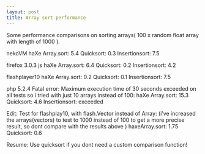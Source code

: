 ```yaml
---
layout: post
title: Array sort performance
---
```

Some performance comparisons on sorting arrays( 100 x random float array with length of 1000 ).

nekoVM
haXe Array.sort: 5.4
Quicksort:  0.3
Insertionsort: 7.5

firefox 3.0.3 js
haXe Array.sort: 6.4
Quicksort:  0.2
Insertionsort: 4.2

flashplayer10
haXe Array.sort: 0.2
Quicksort: 0.1
Insertionsort: 7.5

php 5.2.4
Fatal error: Maximum execution time of 30 seconds exceeded on all tests so i tried with just 10 arrays instead of 100:
haXe Array.sort: 15.3
Quicksort: 4.6
Insertionsort: exceeded

Edit:
Test for flashplay10, with flash.Vector instead of Array:
(i’ve increased the arrays(vectors) to test to 1000 instead of 100 to get a more precise result, so dont compare with the results above )
haxeArray.sort: 1.75
Quicksort: 0.6

Resume:
Use quicksort if you dont need a custom comparison function!